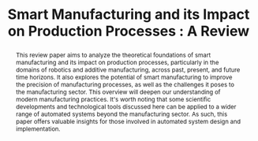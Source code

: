 ---
title: "Smart Manufacturing and its Impact on Production Processes : A Review"

# Authors
# If you created a profile for a user (e.g. the default `admin` user), write the username (folder name) here 
# and it will be replaced with their full name and linked to their profile.
authors:
- Adeleke Olorunnisola Oyeyemi
- Awotundun Oluwagbenga Joshua 
- Olukanri Riliwan Babatunde 

# Author notes (optional)
author_notes:
- "First Author"
- "First Author"
- "Second Author"

# Schedule page publish date (NOT publication's date).
# publishDate: "2017-01-01T00:00:00Z"

# Publication type.
# Legend: 0 = Uncategorized; 1 = Conference paper; 2 = Journal article;
# 3 = Preprint / Working Paper; 4 = Report; 5 = Book; 6 = Book section;
# 7 = Thesis; 8 = Patent
publication_types: ["2"]

# Publication name and optional abbreviated publication name.
publication: In *International Journal of Scientific Research in Science, Engineering and Technology*, IJSRSET 
publication_short: In *IJSRSET*

abstract: This review paper aims to analyze the theoretical foundations of smart manufacturing and its impact on production processes, particularly in the domains of robotics and additive manufacturing, across past, present, and future time horizons. It also explores the potential of smart manufacturing to improve the precision of manufacturing processes, as well as the challenges it poses to the manufacturing sector. This overview will deepen our understanding of modern manufacturing practices. It's worth noting that some scientific developments and technological tools discussed here can be applied to a wider range of automated systems beyond the manufacturing sector. As such, this paper offers valuable insights for those involved in automated system design and implementation. 

# Summary. An optional shortened abstract.
summary: ""

tags: []

# Display this page in the Featured widget?
featured: false


links:
    - icon: "file-alt"
      icon_pack: "fas"  # Font Awesome solid icons
      name: "Paper"
      url: "https://ijaem.net/issue_dcp/Model%20Predictive%20Control%20for%20Advanced%20Path%20Tracking%20and%20Stabilization%20in%20Autonomous%20Mobile%20Robots%20Using%20Linearized%20Kinematic%20and%20Dynamic%20Models.pdf"


# Custom links (uncomment lines below)


# Featured images
# To use, add an image named `featured.jpg/png` to your page's folder. 
image:
  caption: ""
  focal_point: ""
  preview_only: false

# Associated Projects (optional).
#   Associate this publication with one or more of your projects.
#   Simply enter your project's folder or file name without extension.
#   E.g. `internal-project` references `content/project/internal-project/index.md`.
#   Otherwise, set `projects: []`.
projects: []


# Slides (optional).
#   Associate this publication with Markdown slides.
#   Simply enter your slide deck's filename without extension.
#   E.g. `slides: "example"` references `content/slides/example/index.md`.
#   Otherwise, set `slides: ""`.
slides: ""
---